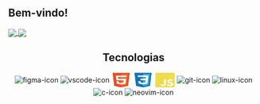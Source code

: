 ## Bem-vindo!
  <a href="https://github.com/onlyatsug/github-readme-stats">
    <img height="198" align="center" src="https://github-readme-stats.vercel.app/api?username=onlyatsug&theme=midnight-purple" />
  </a>
  <a href="https://github.com/onlyatsug/convoychat">
    <img padding-top="400" height="198" align="center" src="https://github-readme-stats.vercel.app/api/top-langs?username=onlyatsug&layout=compact&langs_count=8&card_width=320&theme=midnight-purple" />
  </a>
  <div align="center">
    <h2>Tecnologias</h2>
    <img align="center" height="30" width="40" alt="figma-icon" src="https://cdn.jsdelivr.net/gh/devicons/devicon@latest/icons/figma/figma-original.svg" />
    <img align="center" height="30" width="40" alt="vscode-icon" src="https://cdn.jsdelivr.net/gh/devicons/devicon@latest/icons/vscode/vscode-original.svg" />
    <img align="center" height="30" width="40" alt="html-icon" src="https://raw.githubusercontent.com/devicons/devicon/master/icons/html5/html5-original.svg">
    <img align="center" height="30" width="40" alt="css-icon" src="https://raw.githubusercontent.com/devicons/devicon/master/icons/css3/css3-original.svg">
    <img align="center" height="30" width="40" alt="js-icon"  src="https://raw.githubusercontent.com/devicons/devicon/master/icons/javascript/javascript-plain.svg">
    <img align="center" height="30" width="40" alt="git-icon" src="https://cdn.jsdelivr.net/gh/devicons/devicon@latest/icons/git/git-original.svg" >
    <img align="center" height="30" width="40" alt="linux-icon" src="https://cdn.jsdelivr.net/gh/devicons/devicon@latest/icons/linux/linux-original.svg" /> 
    <img align="center" height="30" width="40" alt="c-icon"  src="https://cdn.jsdelivr.net/gh/devicons/devicon@latest/icons/c/c-original.svg" />
    <img align="center" height="30" width="40" alt="neovim-icon" src="https://cdn.jsdelivr.net/gh/devicons/devicon@latest/icons/neovim/neovim-original.svg" />  
</div>
  
